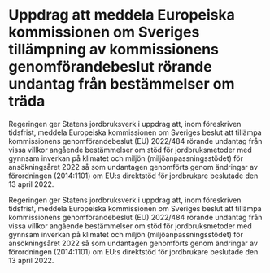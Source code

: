 # Uppdrag att meddela Europeiska kommissionen om Sveriges tillämpning av kommissionens genomförandebeslut rörande undantag från bestämmelser om träda

Regeringen ger Statens jordbruksverk i uppdrag att, inom föreskriven tidsfrist, meddela Europeiska kommissionen om Sveriges beslut att tillämpa kommissionens genomförandebeslut (EU) 2022/484 rörande undantag från vissa villkor angående bestämmelser om stöd för jordbruksmetoder med gynnsam inverkan på klimatet och miljön (miljöanpassningsstödet) för ansökningsåret 2022 så som undantagen genomförts genom ändringar av förordningen (2014:1101) om EU:s direktstöd för jordbrukare beslutade den 13 april 2022.

Regeringen ger Statens jordbruksverk i uppdrag att, inom föreskriven tidsfrist, meddela Europeiska kommissionen om Sveriges beslut att tillämpa kommissionens genomförandebeslut (EU) 2022/484 rörande undantag från vissa villkor angående bestämmelser om stöd för jordbruksmetoder med gynnsam inverkan på klimatet och miljön (miljöanpassningsstödet) för ansökningsåret 2022 så som undantagen genomförts genom ändringar av förordningen (2014:1101) om EU:s direktstöd för jordbrukare beslutade den 13 april 2022.
